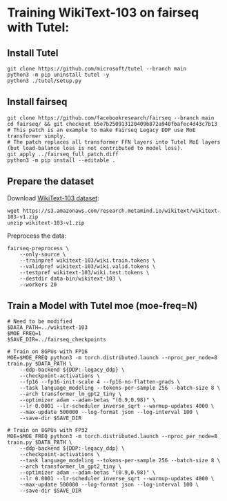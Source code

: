 # Training WikiText-103 on fairseq with Tutel:
## Install Tutel
```shell
git clone https://github.com/microsoft/tutel --branch main
python3 -m pip uninstall tutel -y
python3 ./tutel/setup.py
```

## Install fairseq
```shell
git clone https://github.com/facebookresearch/fairseq --branch main
cd fairseq/ && git checkout b5e7b250913120409b872a940fbafec4d43c7b13
# This patch is an example to make Fairseq Legacy DDP use MoE transformer simply.
# The patch replaces all transformer FFN layers into Tutel MoE layers (but load-balance loss is not contributed to model loss).
git apply ../fairseq_full_patch.diff
python3 -m pip install --editable .
```

## Prepare the dataset
Download [WikiText-103 dataset](https://www.salesforce.com/products/einstein/ai-research/the-wikitext-dependency-language-modeling-dataset/):
```shell
wget https://s3.amazonaws.com/research.metamind.io/wikitext/wikitext-103-v1.zip
unzip wikitext-103-v1.zip
```
Preprocess the data:
```shell
fairseq-preprocess \
    --only-source \
    --trainpref wikitext-103/wiki.train.tokens \
    --validpref wikitext-103/wiki.valid.tokens \
    --testpref wikitext-103/wiki.test.tokens \
    --destdir data-bin/wikitext-103 \
    --workers 20
```

## Train a Model with Tutel moe (moe-freq=N)
```shell
# Need to be modified
$DATA_PATH=../wikitext-103
$MOE_FREQ=1
$SAVE_DIR=../fairseq_checkpoints

# Train on 8GPUs with FP16
MOE=$MOE_FREQ python3 -m torch.distributed.launch --nproc_per_node=8 train.py $DATA_PATH \
    --ddp-backend ${DDP:-legacy_ddp} \
    --checkpoint-activations \
    --fp16 --fp16-init-scale 4 --fp16-no-flatten-grads \
    --task language_modeling --tokens-per-sample 256 --batch-size 8 \
    --arch transformer_lm_gpt2_tiny \
    --optimizer adam --adam-betas "(0.9,0.98)" \
    --lr 0.0001 --lr-scheduler inverse_sqrt --warmup-updates 4000 \
    --max-update 500000 --log-format json --log-interval 100 \
    --save-dir $SAVE_DIR

# Train on 8GPUs with FP32
MOE=$MOE_FREQ python3 -m torch.distributed.launch --nproc_per_node=8 train.py $DATA_PATH \
    --ddp-backend ${DDP:-legacy_ddp} \
    --checkpoint-activations \
    --task language_modeling --tokens-per-sample 256 --batch-size 8 \
    --arch transformer_lm_gpt2_tiny \
    --optimizer adam --adam-betas "(0.9,0.98)" \
    --lr 0.0001 --lr-scheduler inverse_sqrt --warmup-updates 4000 \
    --max-update 500000 --log-format json --log-interval 100 \
    --save-dir $SAVE_DIR
```
